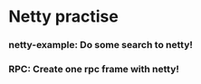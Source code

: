 # Netty practise

### netty-example: Do some search to netty!

### RPC: Create one rpc frame with netty!